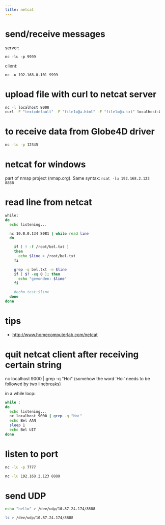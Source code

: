 ```yaml
---
title: netcat
---
```


# send/receive messages
server:
```
nc -lu -p 9999
```
client:
```
nc -u 192.168.0.101 9999
```

# upload file with curl to netcat server
```bash
nc -l localhost 8000
curl -F "text=default" -F "file1=@a.html" -F "file1=@a.txt" localhost:8000
```

# to receive data from Globe4D driver
```bash
nc -lu -p 12345
```

# netcat for windows
part of nmap project (nmap.org).
Same syntax: `ncat -lu 192.168.2.123 8888`


# read line from netcat
```bash
while:
do
  echo listening...

  nc 10.0.0.134 8081 | while read line
  do

    if [ ! -f /root/bel.txt ]
    then
      echo $line > /root/bel.txt
    fi

    grep -q bel.txt -e $line
    if [ $? -eq 0 ]; then
      echo "gevonden: $line"
    fi

    #echo test:$line
  done
done
```

# tips
* http://www.homecomputerlab.com/netcat

# quit netcat client after receiving certain string
  nc localhost 9000 | grep -q "Hoi"
(somehow the word 'Hoi' needs to be followed by two linebreaks)

in a while loop:
```bash
while :
do
  echo listening...
  nc localhost 9000 | grep -q "Hoi"
  echo Bel AAN
  sleep 1
  echo Bel UIT
done
```

# listen to port
```bash
nc -lu -p 7777
```

```bash
nc -lu 192.168.2.123 8888
```

# send UDP
```bash
echo "hello" > /dev/udp/10.87.24.174/8888
```
```bash
ls > /dev/udp/10.87.24.174/8888
```
